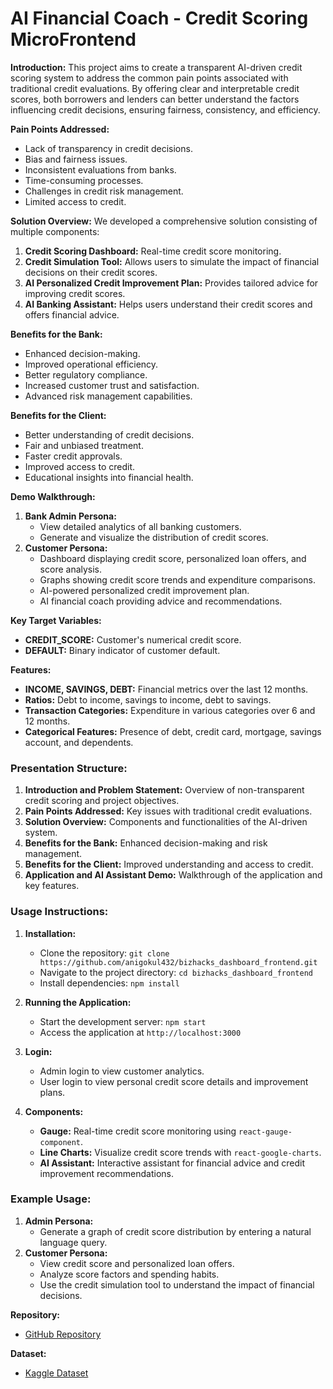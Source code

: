 # AI Financial Coach - Credit Scoring MicroFrontend

**Introduction:**
This project aims to create a transparent AI-driven credit scoring system to address the common pain points associated with traditional credit evaluations. By offering clear and interpretable credit scores, both borrowers and lenders can better understand the factors influencing credit decisions, ensuring fairness, consistency, and efficiency.

**Pain Points Addressed:**
- Lack of transparency in credit decisions.
- Bias and fairness issues.
- Inconsistent evaluations from banks.
- Time-consuming processes.
- Challenges in credit risk management.
- Limited access to credit.

**Solution Overview:**
We developed a comprehensive solution consisting of multiple components:
1. **Credit Scoring Dashboard:** Real-time credit score monitoring.
2. **Credit Simulation Tool:** Allows users to simulate the impact of financial decisions on their credit scores.
3. **AI Personalized Credit Improvement Plan:** Provides tailored advice for improving credit scores.
4. **AI Banking Assistant:** Helps users understand their credit scores and offers financial advice.

**Benefits for the Bank:**
- Enhanced decision-making.
- Improved operational efficiency.
- Better regulatory compliance.
- Increased customer trust and satisfaction.
- Advanced risk management capabilities.

**Benefits for the Client:**
- Better understanding of credit decisions.
- Fair and unbiased treatment.
- Faster credit approvals.
- Improved access to credit.
- Educational insights into financial health.

**Demo Walkthrough:**
1. **Bank Admin Persona:**
   - View detailed analytics of all banking customers.
   - Generate and visualize the distribution of credit scores.
2. **Customer Persona:**
   - Dashboard displaying credit score, personalized loan offers, and score analysis.
   - Graphs showing credit score trends and expenditure comparisons.
   - AI-powered personalized credit improvement plan.
   - AI financial coach providing advice and recommendations.

**Key Target Variables:**
- **CREDIT_SCORE:** Customer's numerical credit score.
- **DEFAULT:** Binary indicator of customer default.

**Features:**
- **INCOME, SAVINGS, DEBT:** Financial metrics over the last 12 months.
- **Ratios:** Debt to income, savings to income, debt to savings.
- **Transaction Categories:** Expenditure in various categories over 6 and 12 months.
- **Categorical Features:** Presence of debt, credit card, mortgage, savings account, and dependents.

### Presentation Structure:
1. **Introduction and Problem Statement:** Overview of non-transparent credit scoring and project objectives.
2. **Pain Points Addressed:** Key issues with traditional credit evaluations.
3. **Solution Overview:** Components and functionalities of the AI-driven system.
4. **Benefits for the Bank:** Enhanced decision-making and risk management.
5. **Benefits for the Client:** Improved understanding and access to credit.
6. **Application and AI Assistant Demo:** Walkthrough of the application and key features.

### Usage Instructions:
1. **Installation:**
   - Clone the repository: `git clone https://github.com/anigokul432/bizhacks_dashboard_frontend.git`
   - Navigate to the project directory: `cd bizhacks_dashboard_frontend`
   - Install dependencies: `npm install`

2. **Running the Application:**
   - Start the development server: `npm start`
   - Access the application at `http://localhost:3000`

3. **Login:**
   - Admin login to view customer analytics.
   - User login to view personal credit score details and improvement plans.

4. **Components:**
   - **Gauge:** Real-time credit score monitoring using `react-gauge-component`.
   - **Line Charts:** Visualize credit score trends with `react-google-charts`.
   - **AI Assistant:** Interactive assistant for financial advice and credit improvement recommendations.

### Example Usage:
1. **Admin Persona:**
   - Generate a graph of credit score distribution by entering a natural language query.
2. **Customer Persona:**
   - View credit score and personalized loan offers.
   - Analyze score factors and spending habits.
   - Use the credit simulation tool to understand the impact of financial decisions.

**Repository:**
- [GitHub Repository](https://github.com/anigokul432/bizhacks_dashboard_frontend.git)

**Dataset:**
- [Kaggle Dataset](https://www.kaggle.com/code/saloni1712/credit-score-classification)